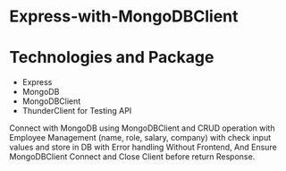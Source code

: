 # Express-with-MongoDBClient
# Technologies and Package
- Express
- MongoDB
- MongoDBClient
- ThunderClient for Testing API

Connect with MongoDB using MongoDBClient and CRUD operation with Employee Management (name, role, salary, company) with check input values and store in DB with Error handling Without Frontend, And Ensure MongoDBClient Connect and Close Client before return Response.


